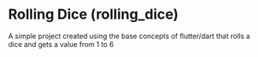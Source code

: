 # Rolling Dice (rolling_dice)

A simple project created using the base concepts of flutter/dart that rolls a dice and gets a value from 1 to 6
